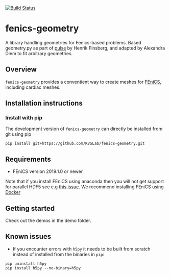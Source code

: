 [![Build Status](https://travis-ci.org/KVSlab/fenics-geometry.svg?branch=master)](https://travis-ci.org/KVSlab/fenics-geometry)

# fenics-geometry

A library handling geometries for Fenics-based problems. Based geometry.py as part of [pulse](https://github.com/ComputationalPhysiology/pulse) by Henrik Finsberg, and adapted by Alexandra Diem to fit arbitrary geometries.

## Overview

`fenics-geometry` provides a conventient way to create meshes for [FEniCS](https://fenicsproject.org), including cardiac meshes.

## Installation instructions

### Install with pip

<!--
`fenics-geometry` can be installed directly from [PyPI](https://pypi.org/project/fenics-geometry/)
```
pip install fenics-geometry
```
-->
The development version of `fenics-geometry` can directly be installed from git using pip
```
pip install git+https://github.com/KVSLab/fenics-geometry.git
```

<!--
### Install with conda
You can also install the package using `conda`
```
conda install -c conda-forge fenics-geometry
```
-->

<!--
### Docker
It is also possible to use Docker. There is a prebuilt docker image
using FEniCS 2019.1.0, Python3.6 and `fenics-geometry`. You can get it by typing
```
docker pull akdiem/fenics-geometry:latest
```
-->

## Requirements

* FEniCS version 2019.1.0 or newer

Note that if you install FEniCS using anaconda then you will not get support for parallel HDF5
see e.g [this issue](https://github.com/conda-forge/hdf5-feedstock/issues/51). We recommend installing FEniCS using [Docker](https://fenicsproject.org/download/)

## Getting started

Check out the demos in the demo folder.

<!--
## Automated test

Test are provided in the folder [`tests`](tests). You can run the test
with `pytest`
```
python -m pytest tests -vv
```
-->

<!--
## Documentation

Documentation can be found at [kvslab.github.io/fenics-geometry](https://kvslab.github.io/fenics-geometry)
-->

## Known issues

* If you encounter errors with `h5py` it needs to be built from scratch instead of installed from the binaries in `pip`:
```
pip uninstall h5py
pip install h5py --no-binary=h5py
```
